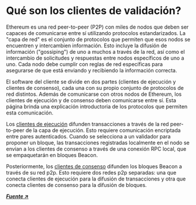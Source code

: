 # Qué son los clientes de validación?

Ethereum es una red peer-to-peer (P2P) con miles de nodos que deben ser capaces de comunicarse entre sí utilizando protocolos estandarizados. La "capa de red" es el conjunto de protocolos que permiten que esos nodos se encuentren y intercambien información. Esto incluye la difusión de información ("gossiping") de uno a muchos a través de la red, así como el intercambio de solicitudes y respuestas entre nodos específicos de uno a uno. Cada nodo debe cumplir con reglas de red específicas para asegurarse de que está enviando y recibiendo la información correcta.

El software del cliente se divide en dos partes (clientes de ejecución y clientes de consenso), cada una con su propio conjunto de protocolos de red distintos. Además de comunicarse con otros nodos de Ethereum, los clientes de ejecución y de consenso deben comunicarse entre sí. Esta página brinda una explicación introductoria de los protocolos que permiten esta comunicación.

Los [clientes de ejecución](execution-clients.md) difunden transacciones a través de la red peer-to-peer de la capa de ejecución. Esto requiere comunicación encriptada entre pares autenticados. Cuando se selecciona a un validador para proponer un bloque, las transacciones registradas localmente en el nodo se envian a los clientes de consenso a través de una conexión RPC local, que se empaquetarán en bloques Beacon.

Posteriormente, los [clientes de consenso](consensus-clients.md) difunden los bloques Beacon a través de su red p2p. Esto requiere dos redes p2p separadas: una que conecta clientes de ejecución para la difusión de transacciones y otra que conecta clientes de consenso para la difusión de bloques.

[_**Fuente ↗**_](https://ethereum.org/en/developers/docs/networking-layer)
